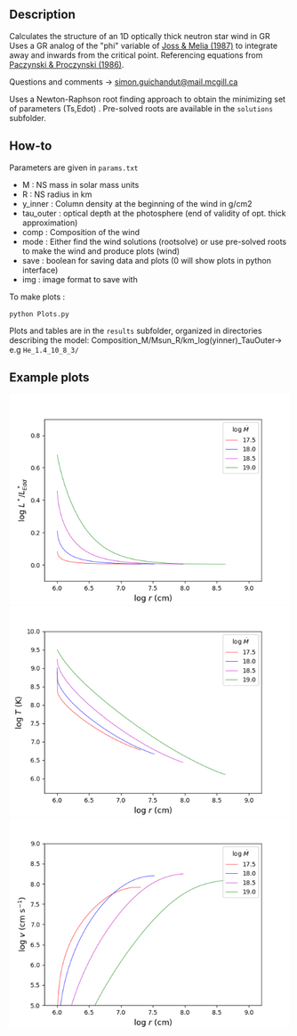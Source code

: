 ## Description

Calculates the structure of an 1D optically thick neutron star wind in GR 
Uses a GR analog of the "phi" variable of [Joss & Melia (1987)](http://adsabs.harvard.edu/abs/1987ApJ...312..700J) to integrate away and inwards from the critical point.
Referencing equations from [Paczynski & Proczynski (1986)](http://adsabs.harvard.edu/abs/1986ApJ...302..519P).

Questions and comments -> simon.guichandut@mail.mcgill.ca

Uses a Newton-Raphson root finding approach to obtain the minimizing set of parameters (Ts,Edot) .  Pre-solved roots are available in the `solutions` subfolder.


## How-to

Parameters are given in `params.txt`
* M : NS mass in solar mass units                                                             
* R : NS radius in km                                                                                        
* y_inner : Column density at the beginning of the wind in g/cm2 
* tau_outer : optical depth at the photosphere (end of validity of opt. thick approximation)
* comp : Composition of the wind
* mode : Either find the wind solutions (rootsolve) or use pre-solved roots to make the wind and produce plots (wind)
* save : boolean for saving data and plots (0 will show plots in python interface)
* img : image format to save with



To make plots :

    python Plots.py

Plots and tables are in the `results` subfolder, organized in directories describing the model:
Composition_M/Msun_R/km_log(yinner)_TauOuter-> e.g `He_1.4_10_8_3/`

## Example plots

![](/results/He_1.4_10_3_4/plots/Luminosity.png)
![](/results/He_1.4_10_3_4/plots/Temperature1.png)
![](/results/He_1.4_10_3_4/plots/Velocity.png)
